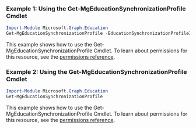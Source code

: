 ### Example 1: Using the Get-MgEducationSynchronizationProfile Cmdlet
```powershell
Import-Module Microsoft.Graph.Education
Get-MgEducationSynchronizationProfile -EducationSynchronizationProfileId $educationSynchronizationProfileId
```
This example shows how to use the Get-MgEducationSynchronizationProfile Cmdlet.
To learn about permissions for this resource, see the [permissions reference](/graph/permissions-reference).
### Example 2: Using the Get-MgEducationSynchronizationProfile Cmdlet
```powershell
Import-Module Microsoft.Graph.Education
Get-MgEducationSynchronizationProfile
```
This example shows how to use the Get-MgEducationSynchronizationProfile Cmdlet.
To learn about permissions for this resource, see the [permissions reference](/graph/permissions-reference).
